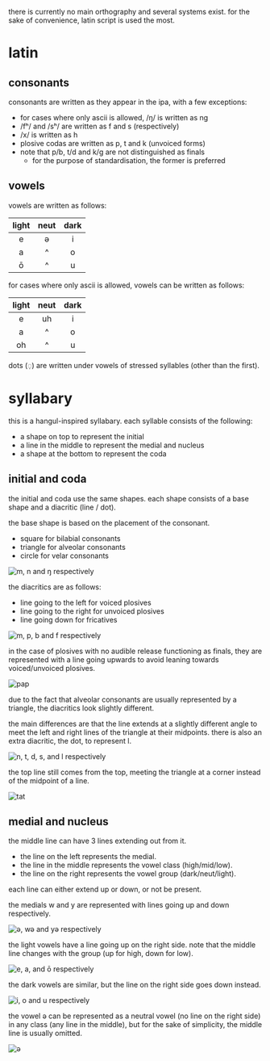 there is currently no main orthography and several systems exist. for the sake of convenience, latin script is used the most.
# latin
## consonants
consonants are written as they appear in the ipa, with a few exceptions:
- for cases where only ascii is allowed, /ŋ/ is written as ng 
- /fʰ/ and /sʰ/ are written as f and s (respectively)
- /x/ is written as h
- plosive codas are written as p, t and k (unvoiced forms)
- note that p/b, t/d and k/g are not distinguished as finals
	- for the purpose of standardisation, the former is preferred
## vowels
vowels are written as follows:

| light | neut | dark |
| :---: | :--: | :--: |
|   e   |  ə   |  i   |
|   a   |  ^   |  o   |
|   ō   |  ^   |  u   |

for cases where only ascii is allowed, vowels can be written as follows:

| light | neut | dark |
| :---: | :--: | :--: |
|   e   |  uh  |  i   |
|   a   |  ^   |  o   |
|  oh   |  ^   |  u   |

dots (◌̣) are written under vowels of stressed syllables (other than the first).
# syllabary
this is a hangul-inspired syllabary.
each syllable consists of the following:
- a shape on top to represent the initial
- a line in the middle to represent the medial and nucleus
- a shape at the bottom to represent the coda

## initial and coda
the initial and coda use the same shapes.
each shape consists of a base shape and a diacritic (line / dot).

the base shape is based on the placement of the consonant.
- square for bilabial consonants
- triangle for alveolar consonants
- circle for velar consonants

![m, n and ŋ respectively](shapes.svg)

the diacritics are as follows:
- line going to the left for voiced plosives
- line going to the right for unvoiced plosives
- line going down for fricatives

![m, p, b and f respectively](diacritics.svg)

in the case of plosives with no audible release functioning as finals, they are represented with a line going upwards to avoid leaning towards voiced/unvoiced plosives.

![pap](pap.svg)

due to the fact that alveolar consonants are usually represented by a triangle, the diacritics look slightly different.

the main differences are that the line extends at a slightly different angle to meet the left and right lines of the triangle at their midpoints. there is also an extra diacritic, the dot, to represent l.

![n, t, d, s, and l respectively](alveolar.svg)

the top line still comes from the top, meeting the triangle at a corner instead of the midpoint of a line.

![tat](tat.svg)

## medial and nucleus
the middle line can have 3 lines extending out from it.
- the line on the left represents the medial.
- the line in the middle represents the vowel class (high/mid/low).
- the line on the right represents the vowel group (dark/neut/light).

each line can either extend up or down, or not be present.

the medials w and y are represented with lines going up and down respectively.

![ə, wə and yə respectively](medials.svg)

the light vowels have a line going up on the right side. note that the middle line changes with the group (up for high, down for low).

![e, a, and ō respectively](light%20vowels.svg)

the dark vowels are similar, but the line on the right side goes down instead.

![i, o and u respectively](dark%20vowels.svg)

the vowel ə can be represented as a neutral vowel (no line on the right side) in any class (any line in the middle), but for the sake of simplicity, the middle line is usually omitted.

![ə](uh.svg)